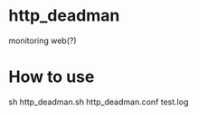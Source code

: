 http_deadman
================

monitoring web(?)


How to use
===============
sh http_deadman.sh http_deadman.conf test.log
